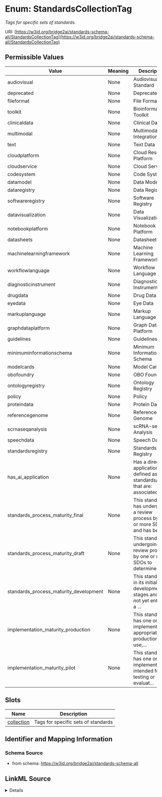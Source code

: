 # Enum: StandardsCollectionTag 




_Tags for specific sets of standards._



URI: [https://w3id.org/bridge2ai/standards-schema-all/StandardsCollectionTag](https://w3id.org/bridge2ai/standards-schema-all/StandardsCollectionTag)

## Permissible Values

| Value | Meaning | Description |
| --- | --- | --- |
| audiovisual | None | Audiovisual Standard |
| deprecated | None | Deprecated |
| fileformat | None | File Format |
| toolkit | None | Bioinformatics Toolkit |
| clinicaldata | None | Clinical Data |
| multimodal | None | Multimodal Data Integration |
| text | None | Text Data |
| cloudplatform | None | Cloud Research Platform |
| cloudservice | None | Cloud Service |
| codesystem | None | Code System |
| datamodel | None | Data Model |
| dataregistry | None | Data Registry |
| softwareregistry | None | Software Registry |
| datavisualization | None | Data Visualization |
| notebookplatform | None | Notebook Platform |
| datasheets | None | Datasheets |
| machinelearningframework | None | Machine Learning Framework |
| workflowlanguage | None | Workflow Language |
| diagnosticinstrument | None | Diagnostic Instrument |
| drugdata | None | Drug Data |
| eyedata | None | Eye Data |
| markuplanguage | None | Markup Language |
| graphdataplatform | None | Graph Data Platform |
| guidelines | None | Guidelines |
| minimuminformationschema | None | Minimum Information Schema |
| modelcards | None | Model Cards |
| obofoundry | None | OBO Foundry |
| ontologyregistry | None | Ontology Registry |
| policy | None | Policy |
| proteindata | None | Protein Data |
| referencegenome | None | Reference Genome |
| scrnaseqanalysis | None | scRNA-seq Analysis |
| speechdata | None | Speech Data |
| standardsregistry | None | Standards Registry |
| has_ai_application | None | Has a direct AI application, defined as standards/tools that are: associated ... |
| standards_process_maturity_final | None | This standard has undergone a review process by one or more SDOs and has been... |
| standards_process_maturity_draft | None | This standard is undergoing a review process by one or more SDOs to determine... |
| standards_process_maturity_development | None | This standard is in its initial development stages and has not yet entered a ... |
| implementation_maturity_production | None | This standard has one or more implementations appropriate for production use,... |
| implementation_maturity_pilot | None | This standard has one or more implementations intended for testing or evaluat... |




## Slots

| Name | Description |
| ---  | --- |
| [collection](collection.md) | Tags for specific sets of standards |





## Identifier and Mapping Information






### Schema Source


* from schema: https://w3id.org/bridge2ai/standards-schema-all






## LinkML Source

<details>
```yaml
name: StandardsCollectionTag
description: Tags for specific sets of standards.
from_schema: https://w3id.org/bridge2ai/standards-schema-all
rank: 1000
permissible_values:
  audiovisual:
    text: audiovisual
    description: Audiovisual Standard
  deprecated:
    text: deprecated
    description: Deprecated
  fileformat:
    text: fileformat
    description: File Format
  toolkit:
    text: toolkit
    description: Bioinformatics Toolkit
  clinicaldata:
    text: clinicaldata
    description: Clinical Data
  multimodal:
    text: multimodal
    description: Multimodal Data Integration
  text:
    text: text
    description: Text Data
  cloudplatform:
    text: cloudplatform
    description: Cloud Research Platform
  cloudservice:
    text: cloudservice
    description: Cloud Service
  codesystem:
    text: codesystem
    description: Code System
  datamodel:
    text: datamodel
    description: Data Model
  dataregistry:
    text: dataregistry
    description: Data Registry
  softwareregistry:
    text: softwareregistry
    description: Software Registry
  datavisualization:
    text: datavisualization
    description: Data Visualization
  notebookplatform:
    text: notebookplatform
    description: Notebook Platform
  datasheets:
    text: datasheets
    description: Datasheets
  machinelearningframework:
    text: machinelearningframework
    description: Machine Learning Framework
  workflowlanguage:
    text: workflowlanguage
    description: Workflow Language
  diagnosticinstrument:
    text: diagnosticinstrument
    description: Diagnostic Instrument
  drugdata:
    text: drugdata
    description: Drug Data
  eyedata:
    text: eyedata
    description: Eye Data
  markuplanguage:
    text: markuplanguage
    description: Markup Language
  graphdataplatform:
    text: graphdataplatform
    description: Graph Data Platform
  guidelines:
    text: guidelines
    description: Guidelines
  minimuminformationschema:
    text: minimuminformationschema
    description: Minimum Information Schema
  modelcards:
    text: modelcards
    description: Model Cards
  obofoundry:
    text: obofoundry
    description: OBO Foundry
  ontologyregistry:
    text: ontologyregistry
    description: Ontology Registry
  policy:
    text: policy
    description: Policy
  proteindata:
    text: proteindata
    description: Protein Data
  referencegenome:
    text: referencegenome
    description: Reference Genome
  scrnaseqanalysis:
    text: scrnaseqanalysis
    description: scRNA-seq Analysis
  speechdata:
    text: speechdata
    description: Speech Data
  standardsregistry:
    text: standardsregistry
    description: Standards Registry
  has_ai_application:
    text: has_ai_application
    description: 'Has a direct AI application, defined as standards/tools that are:
      associated with ML or neural networks; schemas, or have schemas; data models;
      associated with DICOM; associated with AI; associated with standards used within
      Bridge2AI'
  standards_process_maturity_final:
    text: standards_process_maturity_final
    description: This standard has undergone a review process by one or more SDOs
      and has been determined to be in a mature state. Future revisions may still
      be possible.
  standards_process_maturity_draft:
    text: standards_process_maturity_draft
    description: This standard is undergoing a review process by one or more SDOs
      to determine its maturity.
  standards_process_maturity_development:
    text: standards_process_maturity_development
    description: This standard is in its initial development stages and has not yet
      entered a review process, or is early in the process and still likely to be
      extensively revised.
  implementation_maturity_production:
    text: implementation_maturity_production
    description: This standard has one or more implementations appropriate for production
      use, i.e., in use cases and environments where adherence to the standard is
      expected to be fully consistent.
  implementation_maturity_pilot:
    text: implementation_maturity_pilot
    description: This standard has one or more implementations intended for testing
      or evaluation purposes but may not be appropriate for production applications.

```
</details>